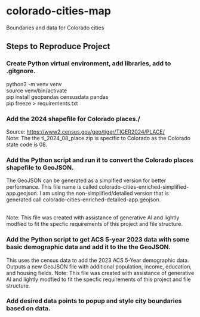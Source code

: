 # colorado-cities-map
Boundaries and data for Colorado cities

## Steps to Reproduce Project

### Create Python virtual environment, add libraries, add to .gitgnore.

python3 -m venv venv<br />
source venv/bin/activate<br />
pip install geopandas censusdata pandas<br />
pip freeze > requirements.txt

### Add the 2024 shapefile for Colorado places./

Source: https://www2.census.gov/geo/tiger/TIGER2024/PLACE/<br />
Note: The the tl_2024_08_place.zip is specific to Colorado as the Colorado state code is 08.

### Add the Python script and run it to convert the Colorado places shapefile to GeoJSON.
The GeoJSON can be generated as a simplfied version for better performance. This file name is called colorado-cities-enriched-simplified-app.geojson. I am using the non-simplified/detailed version that is generated call colorado-cities-enriched-detailed-app.geojson.<br /><br />

Note: This file was created with assistance of generative AI and lightly modfied to fit the specfic requirements of this project and file structure.

### Add the Python script to get ACS 5-year 2023 data with some basic demographic data and add it to the the GeoJSON.
This uses the census data to add the 2023 ACS 5-Year demographic data. Outputs a new GeoJSON file with additional population, income, education, and housing fields.
Note: This file was created with assistance of generative AI and lightly modfied to fit the specfic requirements of this project and file structure.<br />

### Add desired data points to popup and style city boundaries based on data.
